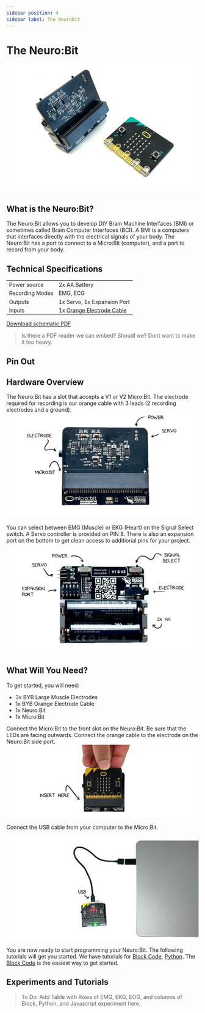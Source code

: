 ```yaml
---
sidebar position: 4
sidebar label: The NeuroBit
---
```


# The Neuro:Bit #

![ Image of Neuro:Bit ](./NeuroBit.png)

## What is the Neuro:Bit? ## 
The Neuro:Bit allows you to develop DIY Brain Machine Interfaces (BMI) or sometimes called Brain Computer Interfaces (BCI).  A BMI is a computers that interfaces directly with the electrical signals of your body. The Neuro:Bit has a port to connect to a Micro:Bit (computer), and a port to record from your body.  

## Technical Specifications ## 

| | |
|---|---|
| Power source | 2x AA Battery |
| Recording Modes| EMG, ECG |
|Outputs| 1x Servo, 1x Expansion Port|
|Inputs| 1x [Orange Electrode Cable](https://backyardbrains.com/products/muscleElectrodeCable)|

[Download schematic PDF](./ )
> Is there a PDF reader we can embed?  Shoudl we?  Dont want to make it too heavy.
## Pin Out ##


## Hardware Overview ## 
The Neuro:Bit has a slot that accepts a V1 or V2 Micro:Bit.  The electrode required for recording is our orange cable with 3 leads (2 recording electrodes and a ground). 
![NeuroBit Top]( ./NeuroBit_Front.png)

You can select between EMG (Muscle) or EKG (Heart) on the Signal Select switch.  A Servo controller is provided on PIN 8. There is also an expansion port on the bottom to get clean access to additional pins for your project. 

![NeuroBit Bottom](./NeuroBit_Back.png )

## What Will You Need? ##

To get started, you will need:

* 3x BYB Large Muscle Electrodes
* 1x BYB Orange Electrode Cable
* 1x Neuro:Bit
* 1x Micro:Bit

Connect the Micro:Bit to the front slot on the Neuro:Bit.  Be sure that the LEDs are facing outwards. Connect the orange cable to the electrode on the Neuro:Bit side port.  
![NeuroBit Connecting](./NeuroBit_Connect.png )

Connect the USB cable from your computer to the Micro:Bit. 

![NeuroBit USB](./NeuroBit_USB.png)

 You are now ready to start programming your Neuro:Bit.   The following tutorials will get you started.  We have tutorials for [Block Code](./Block), [Python](./Python).  The [Block Code](./Block) is the easiest way to get started.

## Experiments and Tutorials ## 



>To Do:  Add Table with Rows of EMG, EKG, EOG, and columns of Block, Python, and Javascript experiment here.




